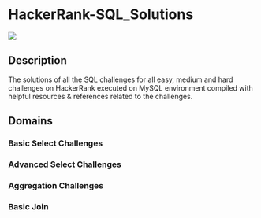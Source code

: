 # HackerRank-SQL_Solutions

<img src = "https://user-images.githubusercontent.com/71954642/151904733-a2462771-abe5-496d-84dd-63716fc91b7e.svg">

## Description
The solutions of all the SQL challenges for all easy, medium and hard challenges on HackerRank executed on MySQL environment compiled with helpful resources & references related to the challenges.

## Domains

### Basic Select Challenges
### Advanced Select Challenges
### Aggregation Challenges
### Basic Join

